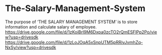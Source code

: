 # The-Salary-Management-System
The purpose of ‘THE SALARY MANAGEMENT SYSTEM’ is to store  information and calculate salary of employee.
https://drive.google.com/file/d/1zKoiBrl9M6Dxpa0zcTO2rQmESFlPp2Po/view?usp=drivesdk
https://drive.google.com/file/d/1zLoJOqA5xSnpUTM5pRRivJvmhZq-NxSy/view?usp=drivesdk

